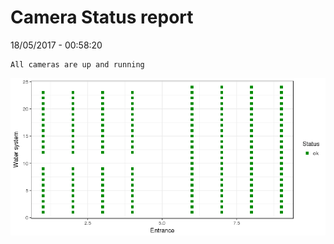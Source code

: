 Camera Status report
================
18/05/2017 - 00:58:20

    All cameras are up and running

![](camreport_files/figure-markdown_github/unnamed-chunk-2-1.png)
